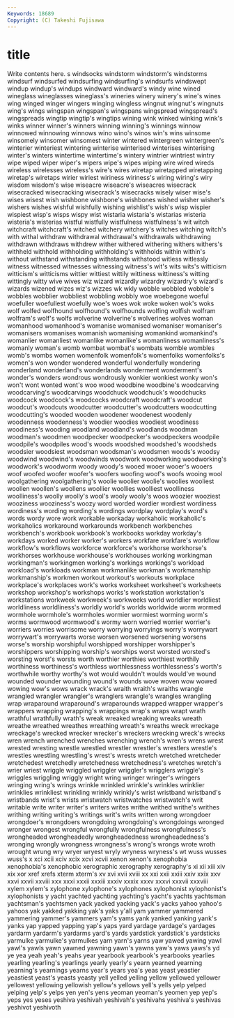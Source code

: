 ```yaml
---
Keywords: 18689 
Copyright: (C) Takeshi Fujisawa
---
```


# title

Write contents here.
s windsocks windstorm windstorm's windstorms
windsurf windsurfed windsurfing windsurfing's windsurfs windswept windup windup's windups windward
windward's windy wine wined wineglass wineglasses wineglass's wineries winery winery's
wine's wines wing winged winger wingers winging wingless wingnut wingnut's
wingnuts wing's wings wingspan wingspan's wingspans wingspread wingspread's wingspreads wingtip
wingtip's wingtips wining wink winked winking wink's winks winner winner's
winners winning winning's winnings winnow winnowed winnowing winnows wino wino's
winos win's wins winsome winsomely winsomer winsomest winter wintered wintergreen
wintergreen's winterier winteriest wintering winterise winterised winterises winterising winter's winters
wintertime wintertime's wintery wintrier wintriest wintry wipe wiped wiper wiper's
wipers wipe's wipes wiping wire wired wireds wireless wirelesses wireless's
wire's wires wiretap wiretapped wiretapping wiretap's wiretaps wirier wiriest wiriness
wiriness's wiring wiring's wiry wisdom wisdom's wise wiseacre wiseacre's wiseacres
wisecrack wisecracked wisecracking wisecrack's wisecracks wisely wiser wise's wises wisest
wish wishbone wishbone's wishbones wished wisher wisher's wishers wishes wishful
wishfully wishing wishlist's wish's wisp wispier wispiest wisp's wisps wispy
wist wistaria wistaria's wistarias wisteria wisteria's wisterias wistful wistfully wistfulness
wistfulness's wit witch witchcraft witchcraft's witched witchery witchery's witches witching
witch's with withal withdraw withdrawal withdrawal's withdrawals withdrawing withdrawn withdraws
withdrew wither withered withering withers withers's withheld withhold withholding withholding's
withholds within within's without withstand withstanding withstands withstood witless witlessly
witness witnessed witnesses witnessing witness's wit's wits wits's witticism witticism's
witticisms wittier wittiest wittily wittiness wittiness's witting wittingly witty wive
wives wiz wizard wizardly wizardry wizardry's wizard's wizards wizened wizes
wiz's wizzes wk wkly wobble wobbled wobble's wobbles wobblier wobbliest
wobbling wobbly woe woebegone woeful woefuller woefullest woefully woe's woes
wok woke woken wok's woks wolf wolfed wolfhound wolfhound's wolfhounds
wolfing wolfish wolfram wolfram's wolf's wolfs wolverine wolverine's wolverines wolves
woman womanhood womanhood's womanise womanised womaniser womaniser's womanisers womanises womanish
womanising womankind womankind's womanlier womanliest womanlike womanlike's womanliness womanliness's womanly
woman's womb wombat wombat's wombats womble wombles womb's wombs women
womenfolk womenfolk's womenfolks womenfolks's women's won wonder wondered wonderful wonderfully
wondering wonderland wonderland's wonderlands wonderment wonderment's wonder's wonders wondrous wondrously
wonkier wonkiest wonky won's won't wont wonted wont's woo wood
woodbine woodbine's woodcarving woodcarving's woodcarvings woodchuck woodchuck's woodchucks woodcock woodcock's
woodcocks woodcraft woodcraft's woodcut woodcut's woodcuts woodcutter woodcutter's woodcutters woodcutting
woodcutting's wooded wooden woodener woodenest woodenly woodenness woodenness's woodier woodies
woodiest woodiness woodiness's wooding woodland woodland's woodlands woodman woodman's woodmen
woodpecker woodpecker's woodpeckers woodpile woodpile's woodpiles wood's woods woodshed woodshed's
woodsheds woodsier woodsiest woodsman woodsman's woodsmen woods's woodsy woodwind woodwind's
woodwinds woodwork woodworking woodworking's woodwork's woodworm woody woody's wooed wooer
wooer's wooers woof woofed woofer woofer's woofers woofing woof's woofs
wooing wool woolgathering woolgathering's woolie woolier woolie's woolies wooliest woollen
woollen's woollens woollier woollies woolliest woolliness woolliness's woolly woolly's wool's
wooly wooly's woos woozier wooziest wooziness wooziness's woozy word worded
wordier wordiest wordiness wordiness's wording wording's wordings wordplay wordplay's word's
words wordy wore work workable workaday workaholic workaholic's workaholics workaround
workarounds workbench workbenches workbench's workbook workbook's workbooks workday workday's workdays
worked worker worker's workers workfare workfare's workflow workflow's workflows workforce
workforce's workhorse workhorse's workhorses workhouse workhouse's workhouses working workingman workingman's
workingmen working's workings workings's workload workload's workloads workman workmanlike workman's
workmanship workmanship's workmen workout workout's workouts workplace workplace's workplaces work's
works worksheet worksheet's worksheets workshop workshop's workshops works's workstation workstation's
workstations workweek workweek's workweeks world worldlier worldliest worldliness worldliness's worldly
world's worlds worldwide worm wormed wormhole wormhole's wormholes wormier wormiest
worming worm's worms wormwood wormwood's wormy worn worried worrier worrier's
worriers worries worrisome worry worrying worryings worry's worrywart worrywart's worrywarts
worse worsen worsened worsening worsens worse's worship worshipful worshipped worshipper
worshipper's worshippers worshipping worship's worships worst worsted worsted's worsting worst's
worsts worth worthier worthies worthiest worthily worthiness worthiness's worthless worthlessness
worthlessness's worth's worthwhile worthy worthy's wot would wouldn't woulds would've
wound wounded wounder wounding wound's wounds wove woven wow wowed
wowing wow's wows wrack wrack's wraith wraith's wraiths wrangle wrangled
wrangler wrangler's wranglers wrangle's wrangles wrangling wrap wraparound wraparound's wraparounds
wrapped wrapper wrapper's wrappers wrapping wrapping's wrappings wrap's wraps wrapt
wrath wrathful wrathfully wrath's wreak wreaked wreaking wreaks wreath wreathe
wreathed wreathes wreathing wreath's wreaths wreck wreckage wreckage's wrecked wrecker
wrecker's wreckers wrecking wreck's wrecks wren wrench wrenched wrenches wrenching
wrench's wren's wrens wrest wrested wresting wrestle wrestled wrestler wrestler's
wrestlers wrestle's wrestles wrestling wrestling's wrest's wrests wretch wretched wretcheder
wretchedest wretchedly wretchedness wretchedness's wretches wretch's wrier wriest wriggle wriggled
wriggler wriggler's wrigglers wriggle's wriggles wriggling wriggly wright wring wringer
wringer's wringers wringing wring's wrings wrinkle wrinkled wrinkle's wrinkles wrinklier
wrinklies wrinkliest wrinkling wrinkly wrinkly's wrist wristband wristband's wristbands wrist's
wrists wristwatch wristwatches wristwatch's writ writable write writer writer's writers
writes writhe writhed writhe's writhes writhing writing writing's writings writ's
writs written wrong wrongdoer wrongdoer's wrongdoers wrongdoing wrongdoing's wrongdoings wronged
wronger wrongest wrongful wrongfully wrongfulness wrongfulness's wrongheaded wrongheadedly wrongheadedness wrongheadedness's
wronging wrongly wrongness wrongness's wrong's wrongs wrote wroth wrought wrung
wry wryer wryest wryly wryness wryness's wt wuss wusses wuss's
x xci xcii xciv xcix xcvi xcvii xenon xenon's xenophobia
xenophobia's xenophobic xerographic xerography xerography's xi xii xiii xiv xix
xor xref xrefs xterm xterm's xv xvi xvii xviii xx
xxi xxii xxiii xxiv xxix xxv xxvi xxvii xxviii xxx
xxxi xxxii xxxiii xxxiv xxxix xxxv xxxvi xxxvii xxxviii xylem
xylem's xylophone xylophone's xylophones xylophonist xylophonist's xylophonists y yacht yachted
yachting yachting's yacht's yachts yachtsman yachtsman's yachtsmen yack yacked yacking
yack's yacks yahoo yahoo's yahoos yak yakked yakking yak's yaks
y'all yam yammer yammered yammering yammer's yammers yam's yams yank
yanked yanking yank's yanks yap yapped yapping yap's yaps yard
yardage yardage's yardages yardarm yardarm's yardarms yard's yards yardstick yardstick's
yardsticks yarmulke yarmulke's yarmulkes yarn yarn's yarns yaw yawed yawing
yawl yawl's yawls yawn yawned yawning yawn's yawns yaw's yaws
yaws's yd ye yea yeah yeah's yeahs year yearbook yearbook's
yearbooks yearlies yearling yearling's yearlings yearly yearly's yearn yearned yearning
yearning's yearnings yearns year's years yea's yeas yeast yeastier yeastiest
yeast's yeasts yeasty yell yelled yelling yellow yellowed yellower yellowest
yellowing yellowish yellow's yellows yell's yells yelp yelped yelping yelp's
yelps yen yen's yens yeoman yeoman's yeomen yep yep's yeps
yes yeses yeshiva yeshivah yeshivah's yeshivahs yeshiva's yeshivas yeshivot yeshivoth
